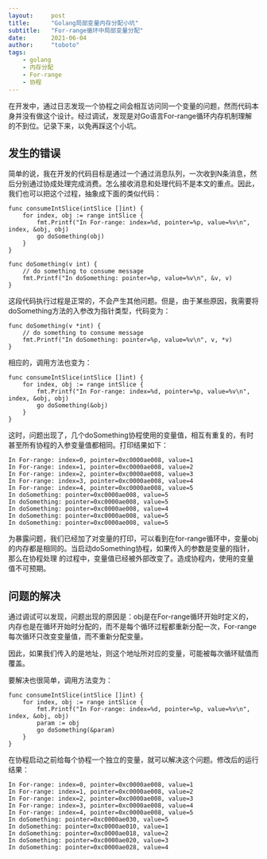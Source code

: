```yaml
---
layout:     post
title:      "Golang局部变量内存分配小坑"
subtitle:   "For-range循环中局部变量分配"
date:       2021-06-04
author:     "toboto"
tags:
    - golang
    - 内存分配
    - For-range
    - 协程
---
```


在开发中，通过日志发现一个协程之间会相互访问同一个变量的问题，然而代码本身并没有做这个设计。经过调试，发现是对Go语言For-range循环内存机制理解的不到位。记录下来，以免再踩这个小坑。


## 发生的错误

简单的说，我在开发的代码目标是通过一个通过消息队列，一次收到N条消息，然后分别通过协成处理完成消费。怎么接收消息和处理代码不是本文的重点。因此，我们也可以把这个过程，抽象成下面的类似代码：

```
func consumeIntSlice(intSlice []int) {
	for index, obj := range intSlice {
		fmt.Printf("In For-range: index=%d, pointer=%p, value=%v\n", index, &obj, obj)
		go doSomething(obj)
	}
}

func doSomething(v int) {
	// do something to consume message
	fmt.Printf("In doSomething: pointer=%p, value=%v\n", &v, v)
}
```

这段代码执行过程是正常的，不会产生其他问题。但是，由于某些原因，我需要将doSomething方法的入参改为指针类型，代码变为：

```
func doSomething(v *int) {
	// do something to consume message
	fmt.Printf("In doSomething: pointer=%p, value=%v\n", v, *v)
}
```
相应的，调用方法也变为：
```
func consumeIntSlice(intSlice []int) {
	for index, obj := range intSlice {
		fmt.Printf("In For-range: index=%d, pointer=%p, value=%v\n", index, &obj, obj)
		go doSomething(&obj)
	}
}
```

这时，问题出现了，几个doSomething协程使用的变量值，相互有重复的，有时甚至所有协程的入参变量值都相同。打印结果如下：
```
In For-range: index=0, pointer=0xc0000ae008, value=1
In For-range: index=1, pointer=0xc0000ae008, value=2
In For-range: index=2, pointer=0xc0000ae008, value=3
In For-range: index=3, pointer=0xc0000ae008, value=4
In For-range: index=4, pointer=0xc0000ae008, value=5
In doSomething: pointer=0xc0000ae008, value=5
In doSomething: pointer=0xc0000ae008, value=5
In doSomething: pointer=0xc0000ae008, value=4
In doSomething: pointer=0xc0000ae008, value=5
In doSomething: pointer=0xc0000ae008, value=5
```
为暴露问题，我们已经加了对变量的打印，可以看到在for-range循环中，变量obj的内存都是相同的。当启动doSomething协程，如果传入的参数是变量的指针，那么在协程处理
的过程中，变量值已经被外部改变了。造成协程内，使用的变量值不可预期。

## 问题的解决

通过调试可以发现，问题出现的原因是：obj是在For-range循环开始时定义的，内存也是在循环开始时分配的，而不是每个循环过程都重新分配一次，For-range每次循环只改变变量值，而不重新分配变量。

因此，如果我们传入的是地址，则这个地址所对应的变量，可能被每次循环赋值而覆盖。

要解决也很简单，调用方法变为：

```
func consumeIntSlice(intSlice []int) {
	for index, obj := range intSlice {
		fmt.Printf("In For-range: index=%d, pointer=%p, value=%v\n", index, &obj, obj)
		param := obj
		go doSomething(&param)
	}
}
```
在协程启动之前给每个协程一个独立的变量，就可以解决这个问题。修改后的运行结果：
```
In For-range: index=0, pointer=0xc0000ae008, value=1
In For-range: index=1, pointer=0xc0000ae008, value=2
In For-range: index=2, pointer=0xc0000ae008, value=3
In For-range: index=3, pointer=0xc0000ae008, value=4
In For-range: index=4, pointer=0xc0000ae008, value=5
In doSomething: pointer=0xc0000ae030, value=5
In doSomething: pointer=0xc0000ae010, value=1
In doSomething: pointer=0xc0000ae018, value=2
In doSomething: pointer=0xc0000ae020, value=3
In doSomething: pointer=0xc0000ae028, value=4
```

